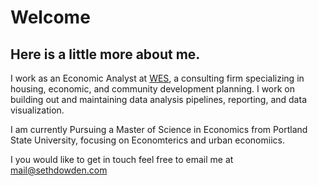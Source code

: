 # Welcome
## Here is a little more about me.

I work as an Economic Analyst at [WES](https://https://www.westernes.com/), a consulting firm specializing in housing, economic, and community development planning. I work on building out and maintaining data analysis pipelines, reporting, and data visualization. 

I am currently Pursuing a Master of Science in Economics from Portland State University, focusing on Economterics and urban economiics.

I you would like to get in touch feel free to email me at mail@sethdowden.com
```{tableofcontents}
```
